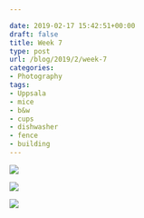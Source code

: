 ```yaml
---

date: 2019-02-17 15:42:51+00:00
draft: false
title: Week 7
type: post
url: /blog/2019/2/week-7
categories:
- Photography
tags:
- Uppsala
- mice
- b&w
- cups
- dishwasher
- fence
- building
---
```




  
![](/images/2019-02-17-20192week-7/IMG_2077-2.jpeg)

  

  
![](/images/2019-02-17-20192week-7/IMG_2083-2.jpeg)

  

  
![](/images/2019-02-17-20192week-7/IMG_2112-2.jpeg)

  


